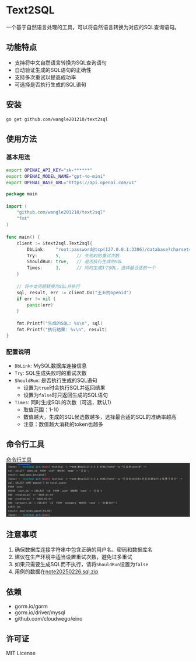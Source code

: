 # Text2SQL

一个基于自然语言处理的工具，可以将自然语言转换为对应的SQL查询语句。

## 功能特点

- 支持将中文自然语言转换为SQL查询语句
- 自动验证生成的SQL语句的正确性
- 支持多次重试以提高成功率
- 可选择是否执行生成的SQL语句

## 安装

```bash
go get github.com/wangle201210/text2sql
```

## 使用方法

### 基本用法

```bash
export OPENAI_API_KEY="sk-******"
export OPENAI_MODEL_NAME="gpt-4o-mini"
export OPENAI_BASE_URL="https://api.openai.com/v1"
```

```go
package main

import (
    "github.com/wangle201210/text2sql"
    "fmt"
)

func main() {
    client := &text2sql.Text2sql{
        DbLink:    "root:password@tcp(127.0.0.1:3306)/database?charset=utf8mb4&parseTime=True&loc=Local",
        Try:       5,      // 失败时的重试次数
        ShouldRun: true,   // 是否执行生成的SQL
        Times:     3,      // 同时生成3个SQL，选择最合适的一个
    }
    
    // 将中文问题转换为SQL并执行
    sql, result, err := client.Do("王五的openid")
    if err != nil {
        panic(err)
    }
    
    fmt.Printf("生成的SQL: %s\n", sql)
    fmt.Printf("执行结果: %v\n", result)
}
```

### 配置说明

- `DbLink`: MySQL数据库连接信息
- `Try`: SQL生成失败时的重试次数
- `ShouldRun`: 是否执行生成的SQL语句
    - 设置为`true`时会执行SQL并返回结果
    - 设置为`false`时只返回生成的SQL语句
- `Times`: 同时生成SQL的次数（可选，默认1）
    - 取值范围：1-10
    - 数值越大，生成的SQL候选数越多，选择最合适的SQL的准确率越高
    - 注意：数值越大消耗的token也越多

## 命令行工具
[命令行工具](./cmd/text2sql/README.md)
![效果图](./img.png)

## 注意事项

1. 确保数据库连接字符串中包含正确的用户名、密码和数据库名
2. 建议在生产环境中适当设置重试次数，避免过多重试
3. 如果只需要生成SQL而不执行，请将`ShouldRun`设置为`false`
4. 用例的数据在[note20250226.sql.zip](./note20250226.sql.zip)

## 依赖

- gorm.io/gorm
- gorm.io/driver/mysql
- github.com/cloudwego/eino

## 许可证

MIT License
